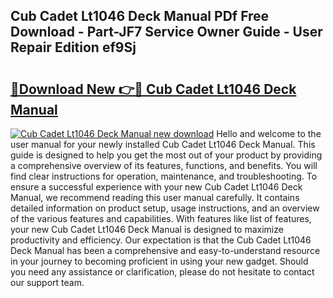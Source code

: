 ## Cub Cadet Lt1046 Deck Manual PDf Free Download - Part-JF7 Service Owner Guide - User Repair Edition ef9Sj

# <h2><a href="http://bc82696.oget.top/?id=Cub+Cadet+Lt1046+Deck+Manual">🔗Download New 👉🔴 Cub Cadet Lt1046 Deck Manual</a></h2>

[![Cub Cadet Lt1046 Deck Manual new download](https://i.imgur.com/5g1atiW.png)](http://bc82696.oget.top/?id=Cub+Cadet+Lt1046+Deck+Manual)
Hello and welcome to the user manual for your newly installed Cub Cadet Lt1046 Deck Manual. This guide is designed to help you get the most out of your product by providing a comprehensive overview of its features, functions, and benefits. You will find clear instructions for operation, maintenance, and troubleshooting. To ensure a successful experience with your new Cub Cadet Lt1046 Deck Manual, we recommend reading this user manual carefully. It contains detailed information on product setup, usage instructions, and an overview of the various features and capabilities. With features like list of features, your new Cub Cadet Lt1046 Deck Manual is designed to maximize productivity and efficiency. Our expectation is that the Cub Cadet Lt1046 Deck Manual has been a comprehensive and easy-to-understand resource in your journey to becoming proficient in using your new gadget. Should you need any assistance or clarification, please do not hesitate to contact our support team.
